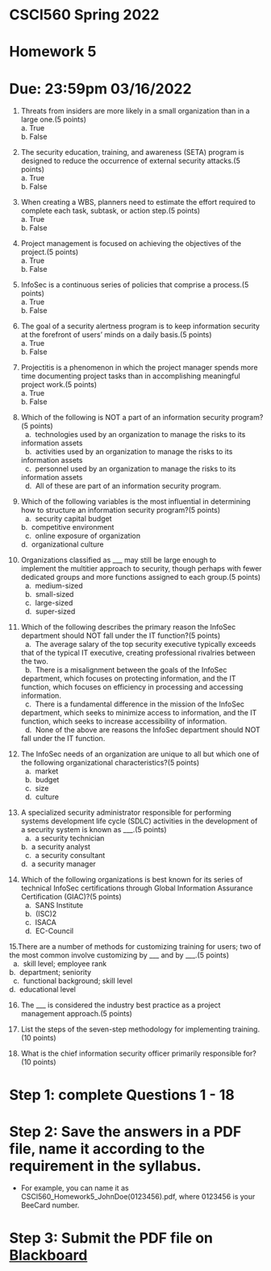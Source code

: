 # CSCI560 Spring 2022
# Homework 5
# Due: 23:59pm 03/16/2022

1.  Threats from insiders are more likely in a small organization than in a large one.(5 points)<br>
 	a. 	True<br>
 	b. 	False<br>
  
2. The security education, training, and awareness (SETA) program is designed to reduce the occurrence of external security attacks.(5 points)<br>
 	a. 	True<br>
 	b. 	False<br>
  
  3. When creating a WBS, planners need to estimate the effort required to complete each task, subtask, or action step.(5 points)<br>
 	a. 	True<br>
 	b. 	False<br>
  
  4. Project management is focused on achieving the objectives of the project.(5 points)<br>
 	a. 	True<br>
 	b. 	False<br>
  
  5. InfoSec is a continuous series of policies that comprise a process.(5 points)<br>
 	a. 	True<br>
 	b. 	False<br>
  
 6. The goal of a security alertness program is to keep information security at the forefront of users’ minds on a daily basis.(5 points)<br>
 	a. 	True<br>
 	b. 	False<br>
  
  7. Projectitis is a phenomenon in which the project manager spends more time documenting project tasks than in accomplishing meaningful project work.(5 points)<br>
 	a. 	True<br>
 	b. 	False<br>
  
  8. Which of the following is NOT a part of an information security program?(5 points)<br>
 	a. 	technologies used by an organization to manage the risks to its information assets<br>
 	b. 	activities used by an organization to manage the risks to its information assets<br>
 	c. 	personnel used by an organization to manage the risks to its information assets<br>
 	d. 	All of these are part of an information security program.<br>
  
  9. Which of the following variables is the most influential in determining how to structure an information security program?(5 points)<br>
 	a. 	security capital budget<br>	b. 	competitive environment<br>
 	c. 	online exposure of organization<br>	d. 	organizational culture<br>
  
  10. Organizations classified as \_\_\_ may still be large enough to implement the multitier approach to security, though perhaps with fewer dedicated groups and more functions assigned to each group.(5 points)<br>
 	a. 	medium-sized<br>
 	b. 	small-sized<br>
 	c. 	large-sized<br>
 	d. 	super-sized<br>
  
  11. Which of the following describes the primary reason the InfoSec department should NOT fall under the IT function?(5 points)<br>
 	a. 	The average salary of the top security executive typically exceeds that of the typical IT executive, creating professional rivalries between the two.<br>
 	b. 	There is a misalignment between the goals of the InfoSec department, which focuses on protecting information, and the IT function, which focuses on efficiency in processing and accessing information.<br>
 	c. 	There is a fundamental difference in the mission of the InfoSec department, which seeks to minimize access to information, and the IT function, which seeks to increase accessibility of information.<br>
 	d. 	None of the above are reasons the InfoSec department should NOT fall under the IT function.<br>
  
  12. The InfoSec needs of an organization are unique to all but which one of the following organizational characteristics?(5 points)<br>
 	a. 	market<br>
 	b. 	budget<br>
 	c. 	size<br>
 	d. 	culture<br>
  
  13. A specialized security administrator responsible for performing systems development life cycle (SDLC) activities in the development of a security system is known as \_\_\_.(5 points)<br>
 	a. 	a security technician<br>	b. 	a security analyst<br>
 	c. 	a security consultant<br>	d. 	a security manager<br>
  
  14. Which of the following organizations is best known for its series of technical InfoSec certifications through Global Information Assurance Certification (GIAC)?(5 points)<br>
 	a. 	SANS Institute<br>
 	b. 	(ISC)2<br>
 	c. 	ISACA<br>
 	d. 	EC-Council<br>

  15.There are a number of methods for customizing training for users; two of the most common involve customizing by \_\_\_ and by \_\_\_.(5 points)<br>
 	a. 	skill level; employee rank<br>	b. 	department; seniority<br>
 	c. 	functional background; skill level<br>	d. 	educational level<br> 

16. The \_\_\_ is considered the industry best practice as a project management approach.(5 points)<br>
  
  
17. List the steps of the seven-step methodology for implementing training.(10 points)<br>

18. What is the chief information security officer primarily responsible for?
(10 points)<br>
  
# Step 1: complete Questions 1 - 18
# Step 2: Save the answers in a PDF file, name it according to the requirement in the syllabus. 
+ For example, you can name it as CSCI560_Homework5_JohnDoe(0123456).pdf, where 0123456 is your BeeCard number.
# Step 3: Submit the PDF file on [Blackboard](https://blackboard.sau.edu/)
